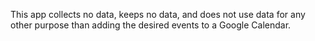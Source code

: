 This app collects no data, keeps no data, and does not use data for any other purpose than adding the desired events to a Google Calendar.
